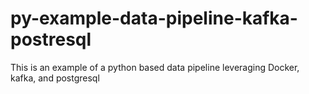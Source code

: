 # py-example-data-pipeline-kafka-postresql
This is an example of a python based data pipeline leveraging Docker, kafka, and postgresql
